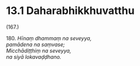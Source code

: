 # 13.1 Daharabhikkhuvatthu

(167.)

180\. _Hīnaṃ dhammaṃ na seveyya,_  
_pamādena na saṃvase;_  
_Micchādiṭṭhiṃ na seveyya,_  
_na siyā lokavaḍḍhano._
